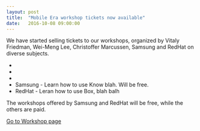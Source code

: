 ```yaml
---
layout: post
title:  "Mobile Era workshop tickets now available"
date:   2016-10-08 09:00:00
---
```


We have started selling tickets to our workshops, organized by Vitaly Friedman, Wei-Meng Lee,
Christoffer Marcussen, Samsung and RedHat on diverse subjects.

* 
* 
* 
* Samsung - Learn how to use Know blah. Will be free.
* RedHat - Leran how to use Box, blah balh

The workshops offered by Samsung and RedHat will be free, while the others are paid.

<a class="btn btn-primary" href="/workshops/">Go to Workshop page</a>
